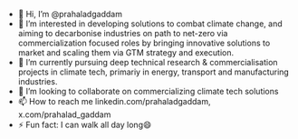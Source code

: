 - 👋 Hi, I’m @prahaladgaddam
- 👀 I’m interested in developing solutions to combat climate change, 
      and aiming to decarbonise industries on path to net-zero via commercialization focused roles by bringing innovative solutions to market and scaling them via GTM strategy and execution.
- 🌱 I’m currently pursuing deep technical research & commercialisation projects in climate tech, primariy in energy, transport and manufacturing industries.
- 💞️ I’m looking to collaborate on commercializing climate tech solutions
- 📫 How to reach me linkedin.com/prahaladgaddam, x.com/prahalad_gaddam
- ⚡ Fun fact: I can walk all day long😄


